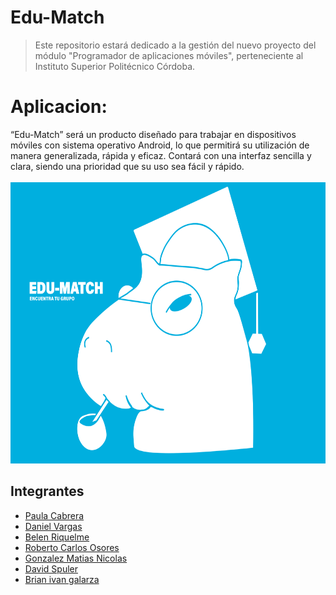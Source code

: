 # Edu-Match

> Este repositorio estará dedicado a la gestión del nuevo proyecto del módulo "Programador de aplicaciones móviles", perteneciente al Instituto Superior Politécnico Córdoba.
>

# Aplicacion:

“Edu-Match” será un producto diseñado para trabajar en dispositivos móviles con sistema operativo Android, lo que permitirá su utilización de manera generalizada, rápida y eficaz. Contará con una interfaz sencilla y clara, siendo una prioridad que su uso sea fácil y rápido.
<br>
<br>
<img src= src/logo.svg height= 450px>

## Integrantes

* [Paula Cabrera](https://github.com/Paulac23)
* [Daniel Vargas](https://github.com/danit3x)
* [Belen Riquelme](https://github.com/bely092)
* [Roberto Carlos Osores](https://github.com/Roberto-Osores)
* [Gonzalez Matias Nicolas](https://github.com/MatiasGonzalez1)
* [David Spuler](https://github.com/davidspuler)
* [Brian ivan galarza](https://github.com/GalarzaBrian)
